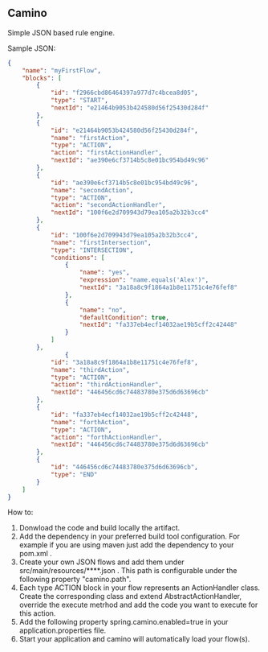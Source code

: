 ## Camino

Simple JSON based rule engine.

Sample JSON:
```json
{
	"name": "myFirstFlow",
	"blocks": [
		{
			"id": "f2966cbd86464397a977d7c4bcea8d05",
			"type": "START",
			"nextId": "e21464b9053b424580d56f25430d284f"
		},
		{
			"id": "e21464b9053b424580d56f25430d284f",
			"name": "firstAction",
			"type": "ACTION",
			"action": "firstActionHandler",
			"nextId": "ae390e6cf3714b5c8e01bc954bd49c96"
		},
		{
			"id": "ae390e6cf3714b5c8e01bc954bd49c96",
			"name": "secondAction",
			"type": "ACTION",
			"action": "secondActionHandler",
			"nextId": "100f6e2d709943d79ea105a2b32b3cc4"
		},
		{
			"id": "100f6e2d709943d79ea105a2b32b3cc4",
			"name": "firstIntersection",
			"type": "INTERSECTION",
			"conditions": [
				{
					"name": "yes",
					"expression": "name.equals('Alex')",
					"nextId": "3a18a8c9f1864a1b8e11751c4e76fef8"
				},
				{
					"name": "no",
					"defaultCondition": true,
					"nextId": "fa337eb4ecf14032ae19b5cff2c42448"
				}
			]
		},
				{
			"id": "3a18a8c9f1864a1b8e11751c4e76fef8",
			"name": "thirdAction",
			"type": "ACTION",
			"action": "thirdActionHandler",
			"nextId": "446456cd6c74483780e375d6d63696cb"
		},
		{
			"id": "fa337eb4ecf14032ae19b5cff2c42448",
			"name": "forthAction",
			"type": "ACTION",
			"action": "forthActionHandler",
			"nextId": "446456cd6c74483780e375d6d63696cb"
		},
		{
			"id": "446456cd6c74483780e375d6d63696cb",
			"type": "END"
		}
	]
}
```

How to:
1. Donwload the code and build locally the artifact.
2. Add the dependency in your preferred build tool configuration.
   For example if you are using maven just add the dependency to your pom.xml .
3. Create your own JSON flows and add them under src/main/resources/****.json .
   This path is configurable under the following property "camino.path".
4. Each type ACTION block in your flow represents an ActionHandler class.
   Create the corresponding class and extend AbstractActionHandler,
   override the execute metrhod and add the code you want to execute for this action.
5. Add the following property spring.camino.enabled=true in your application.properties file.
6. Start your application and camino will automatically load your flow(s).
